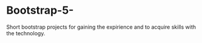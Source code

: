 # Bootstrap-5-
Short bootstrap projects for gaining the expirience and to acquire skills  with the technology.
